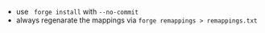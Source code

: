 - use ` forge install` with `--no-commit`
- always regenarate the mappings via `forge remappings > remappings.txt`
